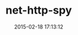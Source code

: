 ---
layout: post
title:  "net-http-spy"
repo:   "martinbtt/net-http-spy"
date:   2015-02-18 17:13:12
gemurl: http://github.com/martinbtt/net-http-spy
---
